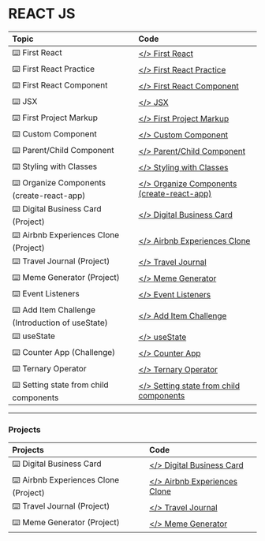 # **REACT JS**

| Topic                                            | Code                                                                                                                   |
| :----------------------------------------------- | :--------------------------------------------------------------------------------------------------------------------- |
| ⌨️ First React                                   | [</> First React](https://github.com/monciego/react2022/tree/main/first-react)                                         |
| ⌨️ First React Practice                          | [</> First React Practice](https://github.com/monciego/react2022/tree/main/first-react-practice)                       |
| ⌨️ First React Component                         | [</> First React Component](https://github.com/monciego/react2022/tree/main/first-react-component)                     |
| ⌨️ JSX                                           | [</> JSX](https://github.com/monciego/react2022/tree/main/jsx)                                                         |
| ⌨️ First Project Markup                          | [</> First Project Markup](https://github.com/monciego/react2022/tree/main/project-part1-markup)                       |
| ⌨️ Custom Component                              | [</> Custom Component](https://github.com/monciego/react2022/tree/main/custom-component)                               |
| ⌨️ Parent/Child Component                        | [</> Parent/Child Component](https://github.com/monciego/react2022/tree/main/parent-child-component)                   |
| ⌨️ Styling with Classes                          | [</> Styling with Classes](https://github.com/monciego/react2022/tree/main/styling-with-classes)                       |
| ⌨️ Organize Components (create-react-app)        | [</> Organize Components (create-react-app)](https://github.com/monciego/react2022/tree/main/organize-components)      |
| ⌨️ Digital Business Card (Project)               | [</> Digital Business Card](https://github.com/monciego/react2022/tree/main/digital-business-card)                     |
| ⌨️ Airbnb Experiences Clone (Project)            | [</> Airbnb Experiences Clone](https://github.com/monciego/react2022/tree/main/airbnb-experiences-clone)               |
| ⌨️ Travel Journal (Project)                      | [</> Travel Journal](https://github.com/monciego/react2022/tree/main/travel-journal)                                   |
| ⌨️ Meme Generator (Project)                      | [</> Meme Generator](https://github.com/monciego/react2022/tree/main/meme-generator)                                   |
| ⌨️ Event Listeners                               | [</> Event Listeners](https://github.com/monciego/react2022/tree/main/event-listeners)                                 |
| ⌨️ Add Item Challenge (Introduction of useState) | [</> Add Item Challenge](https://github.com/monciego/react2022/tree/main/add-item-challenge)                           |
| ⌨️ useState                                      | [</> useState](https://github.com/monciego/react2022/tree/main/useState)                                               |
| ⌨️ Counter App (Challenge)                       | [</> Counter App](https://github.com/monciego/react2022/tree/main/useState-counter)                                    |
| ⌨️ Ternary Operator                              | [</> Ternary Operator](https://github.com/monciego/react2022/tree/main/ternary-practice)                               |
| ⌨️ Setting state from child components           | [</> Setting state from child components](https://github.com/monciego/react2022/tree/main/state-from-child-components) |

---

### **Projects**

| Projects                              | Code                                                                                                     |
| :------------------------------------ | :------------------------------------------------------------------------------------------------------- |
| ⌨️ Digital Business Card              | [</> Digital Business Card](https://github.com/monciego/react2022/tree/main/digital-business-card)       |
| ⌨️ Airbnb Experiences Clone (Project) | [</> Airbnb Experiences Clone](https://github.com/monciego/react2022/tree/main/airbnb-experiences-clone) |
| ⌨️ Travel Journal (Project)           | [</> Travel Journal](https://github.com/monciego/react2022/tree/main/travel-journal)                     |
| ⌨️ Meme Generator (Project)           | [</> Meme Generator](https://github.com/monciego/react2022/tree/main/meme-generator)                     |
